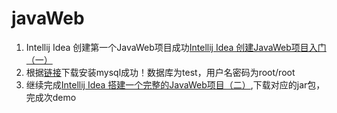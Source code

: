 # javaWeb

1. Intellij Idea 创建第一个JavaWeb项目成功[Intellij Idea 创建JavaWeb项目入门（一）](https://blog.csdn.net/ynzhang_it/article/details/82707830)
2. 根据[链接](https://download.csdn.net/download/weixin_41545366/10874082)下载安装mysql成功！数据库为test，用户名密码为root/root
3. 继续完成[Intellij Idea 搭建一个完整的JavaWeb项目（二）](https://blog.csdn.net/ynzhang_it/article/details/82708153),下载对应的jar包，完成次demo